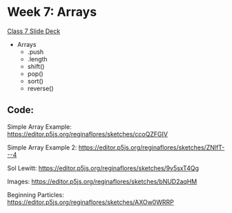 
# Week 7: Arrays



[Class 7 Slide Deck](https://docs.google.com/presentation/d/13ws0ff6Vu-Xih_taGZ-iOz851U1mUOLDC9T9QLrwsN4/edit#slide=id.p)

* Arrays
	* .push
	* .length
	* shift()
	* pop()
	* sort()
	* reverse()
	
## Code:


Simple Array Example:
https://editor.p5js.org/reginaflores/sketches/ccoQZFGIV

Simple Array Example 2:
https://editor.p5js.org/reginaflores/sketches/ZNlfT---4

Sol Lewitt: 
https://editor.p5js.org/reginaflores/sketches/9v5sxT4Qg

Images: 
https://editor.p5js.org/reginaflores/sketches/bNUD2aqHM

Beginning Particles:
https://editor.p5js.org/reginaflores/sketches/AXOw0WRRP
